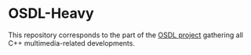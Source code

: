 OSDL-Heavy
==========

This repository corresponds to the part of the [OSDL project](https://github.com/Olivier-Boudeville/OSDL) gathering all C++ multimedia-related developments.
